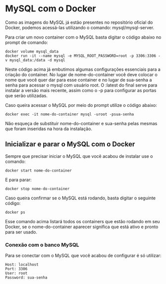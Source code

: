 # MySQL com o Docker
Como as imagens do MySQL já estão presentes no repositório oficial do Docker, podemos acessá-las utilizando o comando: mysql/mysql-server.

Para criar um novo container com o MySQL basta digitar o código abaixo no prompt de comando:

```
docker volume mysql_data
docker run -it --name mysql -e MYSQL_ROOT_PASSWORD=root -p 3306:3306 -v mysql_data:/data -d mysql
```

Neste código acima já embutimos algumas configurações essenciais para a criação do container. No lugar de nome-do-container você deve colocar o nome que você quer dar para esse container e no lugar de sua-senha a senha para acessar o mysql com usuário root. O :latest do final serve para instalar a versão mais recente, assim como o -p para configurar as portas que serão utilizadas.

Caso queira acessar o MySQL por meio do prompt utilize o código abaixo:

```
docker exec -it nome-do-container mysql -uroot -psua-senha
```
Não esqueça de substituir nome-do-container e sua-senha pelas mesmas que foram inseridas na hora da instalação.

## Inicializar e parar o MySQL com o Docker
Sempre que precisar iniciar o MySQL que você acabou de instalar use o comando:
```
docker start nome-do-container
```
E para parar:
```
docker stop nome-do-container
```

Caso queira confirmar se o MySQL está rodando, basta digitar o seguinte código:
```
docker ps
```

Esse comando acima listará todos os containers que estão rodando em seu Docker, se o nome-do-container aparecer significa que está ativo e pronto para ser usado.

### Conexão com o banco MySQL
Para se conectar com o MySQL que você acabou de configurar é só utilizar:

```
Host: localhost
Port: 3306
User: root
Password: sua-senha
```
